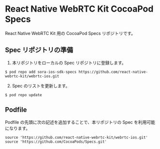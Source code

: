# React Native WebRTC Kit CocoaPod Specs

React Native WebRTC Kit 用の CocoaPod Specs リポジトリです。

## Spec リポジトリの準備

1. 本リポジトリをローカルの Spec リポジトリに登録します。

```
$ pod repo add sora-ios-sdk-specs https://github.com/react-native-webrtc-kit/webrtc-ios.git
```

2. Spec のリストを更新します。

```
$ pod repo update
```

## Podfile

Podfile の先頭に次の記述を追加することで、本リポジトリの Spec を利用可能になります。

```
source 'https://github.com/react-native-webrtc-kit/webrtc-ios.git'
source 'https://github.com/CocoaPods/Specs.git'
```

